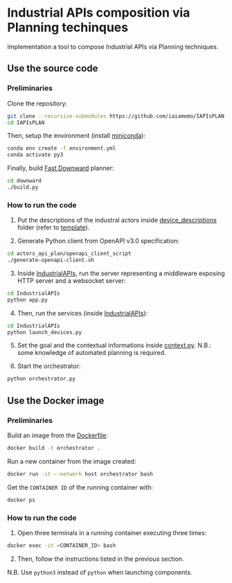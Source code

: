 # Industrial APIs composition via Planning techinques

Implementation a tool to compose Industrial APIs via Planning techniques.

## Use the source code

### Preliminaries

Clone the repository:
```sh
git clone --recursive-submodules https://github.com/iaiamomo/IAPIsPLAN.git
cd IAPIsPLAN
```

Then, setup the environment (install [miniconda](https://docs.conda.io/projects/conda/en/stable/user-guide/install/index.html#installing-conda-on-a-system-that-has-other-python-installations-or-packages)):
```sh
conda env create -f environment.yml
conda activate py3
```

Finally, build [Fast Downward](https://github.com/aibasel/downward) planner:
```sh
cd downward
./build.py
```


### How to run the code

1. Put the descriptions of the industral actors inside [device_descriptions](https://github.com/iaiamomo/IndustrialAPIs/tree/main/actors_api_plan/device_descriptions) folder (refer to [template](https://github.com/iaiamomo/IndustrialAPIs/blob/main/README.md#industrial-apis)).

2. Generate Python client from OpenAPI v3.0 specification:
```sh
cd actors_api_plan/openapi_client_script
./generate-openapi-client.sh
```

3. Inside [IndustrialAPIs](https://github.com/iaiamomo/IndustrialAPIs), run the server representing a middleware exposing HTTP server and a websocket server:
```sh
cd IndustrialAPIs
python app.py
```

4. Then, run the services (inside [IndustrialAPIs](https://github.com/iaiamomo/IndustrialAPIs)):
```sh
cd IndustrialAPIs
python launch_devices.py
```

5. Set the goal and the contextual informations inside [context.py](context.py). N.B.: some knowledge of automated planning is required.

6. Start the orchestrator:
```sh
python orchestrator.py
```


## Use the Docker image

### Preliminaries

Build an image from the [Dockerfile](Dockerfile):
```sh
docker build -t orchestrator .
```

Run a new container from the image created:
```sh
docker run -it --network host orchestrator bash
```

Get the ``CONTAINER ID`` of the running container with:
```sh
docker ps
```


### How to run the code

1. Open three terminals in a running container executing three times:
```sh
docker exec -it <CONTAINER_ID> bash
```

2. Then, follow the instructions listed in the previous section.

N.B. Use ``python3`` instead of ``python`` when launching components.